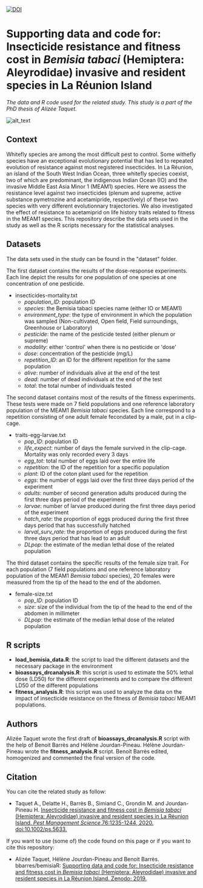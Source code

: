 [![DOI](https://zenodo.org/badge/133033505.svg)](https://zenodo.org/badge/latestdoi/133033505)

# Supporting data and code for: Insecticide resistance and fitness cost in *Bemisia tabaci* (Hemiptera: Aleyrodidae) invasive and resident species in La Réunion Island

*The data and R code used for the related study. This study is a part of the PhD thesis of Alizée Taquet.* 

![alt_text](https://am3pap005files.storage.live.com/y4mI9YPhfeKeHbps0ak0igJOD0BZ-Cvog-ZqaWMkkVYWF3r3w78ZjTaFw7CbTZZs6iJgbQuhimq6_Yo48mnIUYcvKbw4NiUO_ZNC_mVtHl2GGEGAKiykLFVdcZlJBhkEofRDoiQiCYrjy5VR66bOXIozcy6uUKhfUfeDJtNQA6cK0d10sDkUNQzJh7vRNRIHXdX?width=1584&height=588&cropmode=none)


## Context
Whitefly species are among the most difficult pest to control. Some withefly species have an exceptional evolutionary potential that has led to repeated evolution of resistance against most registered insecticides. In La Réunion, an island of the South West Indian Ocean, three whitefly species coexist, two of which are predominant, the indigenous Indian Ocean (IO) and the invasive Middle East Asia Minor 1 (MEAM1) species. Here we assess the resistance level against two insecticides (plenum and supreme, active substance pymetrozine and acetamipride, respectively) of these two species with very different evolutionnary trajectories. We also investigated the effect of resistance to acetamiprid on life history traits related to fitness in the MEAM1 species. This repository describe the data sets used in the study as well as the R scripts necessary for the statistical analyses. 

## Datasets
The data sets used in the study can be found in the "dataset" folder. 

The first dataset contains the results of the dose-response experiments. Each line depict the results for one population of one species at one concentration of one pesticide. 
+ insecticides-mortality.txt
  + *population_ID*: population ID
  + *species*: the Bemisia tabaci species name (either IO or MEAM1)
  + *environment_type*: the type of environment in which the population was sampled (Non-cultivated, Open field, Field surroundings, Greenhouse or Laboratory)
  + *pesticide*: the name of the pesticide tested (either plenum or supreme)
  + *modality*: either 'control' when there is no pesticide or 'dose'
  + *dose*: concentration of the pesticide (mg/L)
  + *repetition_ID*: an ID for the different repetition for the same population
  + *alive*: number of individuals alive at the end of the test
  + *dead*: number of dead individuals at the end of the test
  + *total*: the total number of individuals tested

The second dataset contains most of the results of the fitness experiments. These tests were made on 7 field populations and one reference laboratory population of the MEAM1 *Bemisia tabaci* species. Each line correspond to a repetition consisting of one adult female fecondated by a male, put in a clip-cage. 
+ traits-egg-larvae.txt
  + *pop_ID*: population ID
  + *life_expect*: number of days the female survived in the clip-cage. Mortality was only recorded every 3 days 
  + *egg_tot*: total number of eggs laid over the entire life
  + *repetition*: the ID of the repetition for a specific population
  + *plant*: ID of the coton plant used for the repetition
  + *eggs*: the number of eggs laid over the first three days period of the experiment
  + *adults*: number of second generation adults produced during the first three days period of the experiment
  + *larvae*: number of larvae produced during the first three days period of the experiment
  + *hatch_rate*: the proportion of eggs produced during the first three days period that has successfully hatched
  + *larval_surv_rate*: the proportion of eggs produced during the first three days period that has lead to an adult
  + *DLpop*: the estimate of the median lethal dose of the related population

The third dataset contains the specific results of the female size trait. For each population (7 field populations and one reference laboratory population of the MEAM1 *Bemisia tabaci* species), 20 females were measured from the tip of the head to the end of the abdomen. 
+ female-size.txt
  + *pop_ID*: population ID
  + *size*: size of the individual from the tip of the head to the end of the abdomen in millimeter
  + *DLpop*: the estimate of the median lethal dose of the related population

## R scripts
+ **load_bemisia_data.R**: the script to load the different datasets and the necessary package in the environment
+ **bioassays_drcanalysis.R**: this script is used to estimate the 50% lethal dose (LD50) for the different experiments and to compare the different LD50 of the different populations
+ **fitness_analysis.R**: this script was used to analyze the data on the impact of insecticide resistance on the fitness of *Bemisia tabaci* MEAM1 populations. 


## Authors
Alizée Taquet wrote the first draft of **bioassays_drcanalysis.R** script with the help of Benoit Barrès and Hélène Jourdan-Pineau. Hélène Jourdan-Pineau wrote the **fitness_analysis.R** script. Benoit Barrès edited, homogenized and commented the final version of the code.


## Citation
You can cite the related study as follow: 
+ Taquet A., Delatte H., Barrès B., Simiand C., Grondin M. and Jourdan-Pineau H. [Insecticide resistance and fitness cost in *Bemisia tabaci* (Hemiptera: Aleyrodidae) invasive and resident species in La Réunion Island. *Pest Management Science*,76:1235-1244, 2020. doi:10.1002/ps.5633.](https://onlinelibrary.wiley.com/doi/abs/10.1002/ps.5633)

If you want to use (some of) the code found on this page or if you want to cite this repository: 
+ Alizée Taquet, Hélène Jourdan-Pineau and Benoit Barrès. bbarres/bemisiaR: [Supporting data and code for: Insecticide resistance and fitness cost in *Bemisia tabaci* (Hemiptera: Aleyrodidae) invasive and resident species in La Réunion Island. Zenodo; 2019.](https://zenodo.org/badge/latestdoi/133033505)
